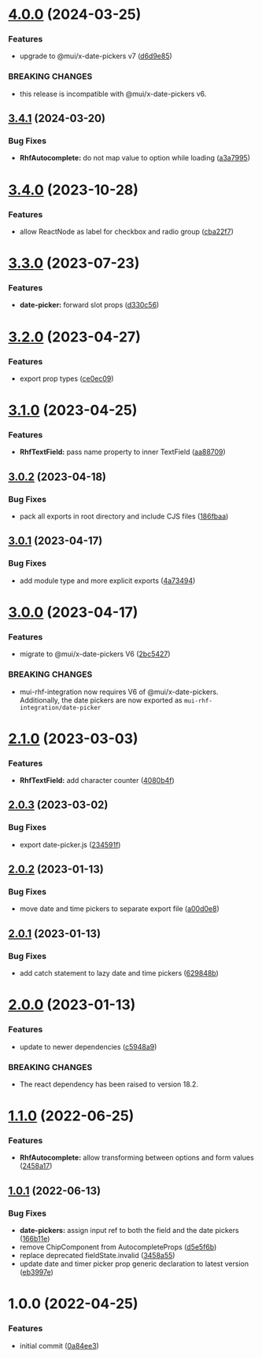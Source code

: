 # [4.0.0](https://github.com/dasprid/mui-rhf-integration/compare/v3.4.1...v4.0.0) (2024-03-25)


### Features

* upgrade to @mui/x-date-pickers v7 ([d6d9e85](https://github.com/dasprid/mui-rhf-integration/commit/d6d9e85d7676d94b6d2f8fa3f2cd765c310933d5))


### BREAKING CHANGES

* this release is incompatible with @mui/x-date-pickers v6.

## [3.4.1](https://github.com/dasprid/mui-rhf-integration/compare/v3.4.0...v3.4.1) (2024-03-20)


### Bug Fixes

* **RhfAutocomplete:** do not map value to option while loading ([a3a7995](https://github.com/dasprid/mui-rhf-integration/commit/a3a799533756a57e169ddeebce27d79718a74677))

# [3.4.0](https://github.com/dasprid/mui-rhf-integration/compare/v3.3.0...v3.4.0) (2023-10-28)


### Features

* allow ReactNode as label for checkbox and radio group ([cba22f7](https://github.com/dasprid/mui-rhf-integration/commit/cba22f7f38f34a410e8b4059fcc02d9cc2a133da))

# [3.3.0](https://github.com/dasprid/mui-rhf-integration/compare/v3.2.0...v3.3.0) (2023-07-23)


### Features

* **date-picker:** forward slot props ([d330c56](https://github.com/dasprid/mui-rhf-integration/commit/d330c5683442f5a60af98e10d6019115ccc8f710))

# [3.2.0](https://github.com/dasprid/mui-rhf-integration/compare/v3.1.0...v3.2.0) (2023-04-27)


### Features

* export prop types ([ce0ec09](https://github.com/dasprid/mui-rhf-integration/commit/ce0ec098abcb643bd0b5c1e84cd2b91ba0e04495))

# [3.1.0](https://github.com/dasprid/mui-rhf-integration/compare/v3.0.2...v3.1.0) (2023-04-25)


### Features

* **RhfTextField:** pass name property to inner TextField ([aa88709](https://github.com/dasprid/mui-rhf-integration/commit/aa887097c5c53e76ec73cf813ad80ce9853ebcb8))

## [3.0.2](https://github.com/dasprid/mui-rhf-integration/compare/v3.0.1...v3.0.2) (2023-04-18)


### Bug Fixes

* pack all exports in root directory and include CJS files ([186fbaa](https://github.com/dasprid/mui-rhf-integration/commit/186fbaa0d80c2f64414348c9e5d66f3af57c613b))

## [3.0.1](https://github.com/dasprid/mui-rhf-integration/compare/v3.0.0...v3.0.1) (2023-04-17)


### Bug Fixes

* add module type and more explicit exports ([4a73494](https://github.com/dasprid/mui-rhf-integration/commit/4a734946c8927c8721d63f70f3b782805353bee2))

# [3.0.0](https://github.com/dasprid/mui-rhf-integration/compare/v2.1.0...v3.0.0) (2023-04-17)


### Features

* migrate to @mui/x-date-pickers V6 ([2bc5427](https://github.com/dasprid/mui-rhf-integration/commit/2bc5427dcd48e9723aca2b9382a2712577c2b635))


### BREAKING CHANGES

* mui-rhf-integration now requires V6 of @mui/x-date-pickers.
Additionally, the date pickers are now exported as
`mui-rhf-integration/date-picker`

# [2.1.0](https://github.com/dasprid/mui-rhf-integration/compare/v2.0.3...v2.1.0) (2023-03-03)


### Features

* **RhfTextField:** add character counter ([4080b4f](https://github.com/dasprid/mui-rhf-integration/commit/4080b4ffd22b84178c8af88f773e4df8fd58fc0e))

## [2.0.3](https://github.com/dasprid/mui-rhf-integration/compare/v2.0.2...v2.0.3) (2023-03-02)


### Bug Fixes

* export date-picker.js ([234591f](https://github.com/dasprid/mui-rhf-integration/commit/234591f8c50f256a14a87f003684e24aa7da4d8d))

## [2.0.2](https://github.com/dasprid/mui-rhf-integration/compare/v2.0.1...v2.0.2) (2023-01-13)


### Bug Fixes

* move date and time pickers to separate export file ([a00d0e8](https://github.com/dasprid/mui-rhf-integration/commit/a00d0e81919ae1864ecfa05642d580988fe581b7))

## [2.0.1](https://github.com/dasprid/mui-rhf-integration/compare/v2.0.0...v2.0.1) (2023-01-13)


### Bug Fixes

* add catch statement to lazy date and time pickers ([629848b](https://github.com/dasprid/mui-rhf-integration/commit/629848b37bd39b06fd409b04f9979784d87412f2))

# [2.0.0](https://github.com/dasprid/mui-rhf-integration/compare/v1.1.0...v2.0.0) (2023-01-13)


### Features

* update to newer dependencies ([c5948a9](https://github.com/dasprid/mui-rhf-integration/commit/c5948a939505dbddebec3ee1da5a17186316d3eb))


### BREAKING CHANGES

* The react dependency has been raised to version 18.2.

# [1.1.0](https://github.com/dasprid/mui-rhf-integration/compare/v1.0.1...v1.1.0) (2022-06-25)


### Features

* **RhfAutocomplete:** allow transforming between options and form values ([2458a17](https://github.com/dasprid/mui-rhf-integration/commit/2458a17786d056ca8524364570f39926566a2ffd))

## [1.0.1](https://github.com/dasprid/mui-rhf-integration/compare/v1.0.0...v1.0.1) (2022-06-13)


### Bug Fixes

* **date-pickers:** assign input ref to both the field and the date pickers ([166b11e](https://github.com/dasprid/mui-rhf-integration/commit/166b11e7abbc82f06c63a5473c707216c01753c1))
* remove ChipComponent from AutocompleteProps ([d5e5f6b](https://github.com/dasprid/mui-rhf-integration/commit/d5e5f6b2cd2a88349905a72faed6eebd64f6f414))
* replace deprecated fieldState.invalid ([3458a55](https://github.com/dasprid/mui-rhf-integration/commit/3458a555192ed8cfd8e075d22eb3a8cfb0eab705))
* update date and timer picker prop generic declaration to latest version ([eb3997e](https://github.com/dasprid/mui-rhf-integration/commit/eb3997e2494c6ece58e11e9a847cbb5d7c7a3514))

# 1.0.0 (2022-04-25)


### Features

* initial commit ([0a84ee3](https://github.com/dasprid/mui-rhf-integration/commit/0a84ee3b14cb08d09bb342d61cdbd92e1386bdfa))
